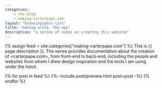 ```yaml
---
categories:
    - the-blog
    - making-carterpape.com
layout: "browsing/post-list"
title: "making write, the app"
description: "a series of notes on creating this website"
---
```


{% assign feed = site.categories["making-carterpape.com"] %}
This is {{ page.description }}. The series provides documentation about the creation of <carterpape.com>, from front-end to back-end, including the people and websites from whom I drew design inspiration and the tools I am using under the hood.

{% for post in feed %}
    {%- include post/preview.html post=post -%}
{% endfor %}
